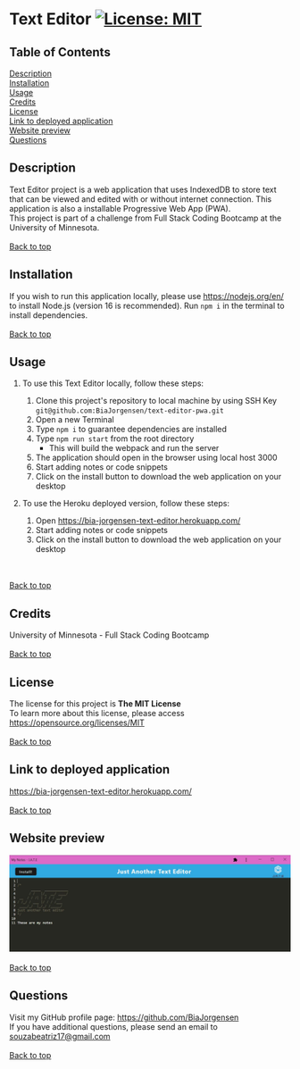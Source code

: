 # Text Editor [![License: MIT](https://img.shields.io/badge/License-MIT-yellow.svg)](https://opensource.org/licenses/MIT)

## Table of Contents
  [Description](#description)<br>
  [Installation](#installation)<br>
  [Usage](#usage)<br>
  [Credits](#credits)<br>
  [License](#license)<br>
  [Link to deployed application](#link-to-deployed-application)<br>
  [Website preview](#website-preview)<br>
  [Questions](#questions)<br>

## Description
Text Editor project is a web application that uses IndexedDB to store text that can be viewed and edited with or without internet connection. This application is also a installable Progressive Web App (PWA).\
This project is part of a challenge from Full Stack Coding Bootcamp at the University of Minnesota.
<br><br>
[Back to top](#text-editor-license-mit)


## Installation

If you wish to run this application locally, please use https://nodejs.org/en/ to install Node.js (version 16 is recommended).
Run `npm i` in the terminal to install dependencies.
<br><br>
[Back to top](#text-editor-license-mit)

## Usage
1. To use this Text Editor locally, follow these steps:
    1. Clone this project's repository to local machine by using SSH Key `git@github.com:BiaJorgensen/text-editor-pwa.git`
    1. Open a new Terminal
    1. Type `npm i` to guarantee dependencies are installed
    1. Type `npm run start` from the root directory
        * This will build the webpack and run the server
    1. The application should open in the browser using local host 3000
    1. Start adding notes or code snippets
    1. Click on the install button to download the web application on your desktop

1. To use the Heroku deployed version, follow these steps:
    1. Open https://bia-jorgensen-text-editor.herokuapp.com/
    1. Start adding notes or code snippets
    1. Click on the install button to download the web application on your desktop

<br><br>
[Back to top](#text-editor-license-mit)
 

## Credits

University of Minnesota - Full Stack Coding Bootcamp
<br><br>
[Back to top](#text-editor-license-mit)

## License

The license for this project is **The MIT License**<br>
To learn more about this license, please access https://opensource.org/licenses/MIT
<br><br>
[Back to top](#text-editor-license-mit)

## Link to deployed application

https://bia-jorgensen-text-editor.herokuapp.com/
<br><br>
[Back to top](#text-editor-license-mit)

## Website preview

<kbd>![Text-Editor-Homepage](./client/src/images/jate_homepage.JPG)</kbd>
<br><br>
[Back to top](#text-editor-license-mit)

## Questions
Visit my GitHub profile page: https://github.com/BiaJorgensen<br>
If you have additional questions, please send an email to souzabeatriz17@gmail.com
<br><br>
[Back to top](#text-editor-license-mit)